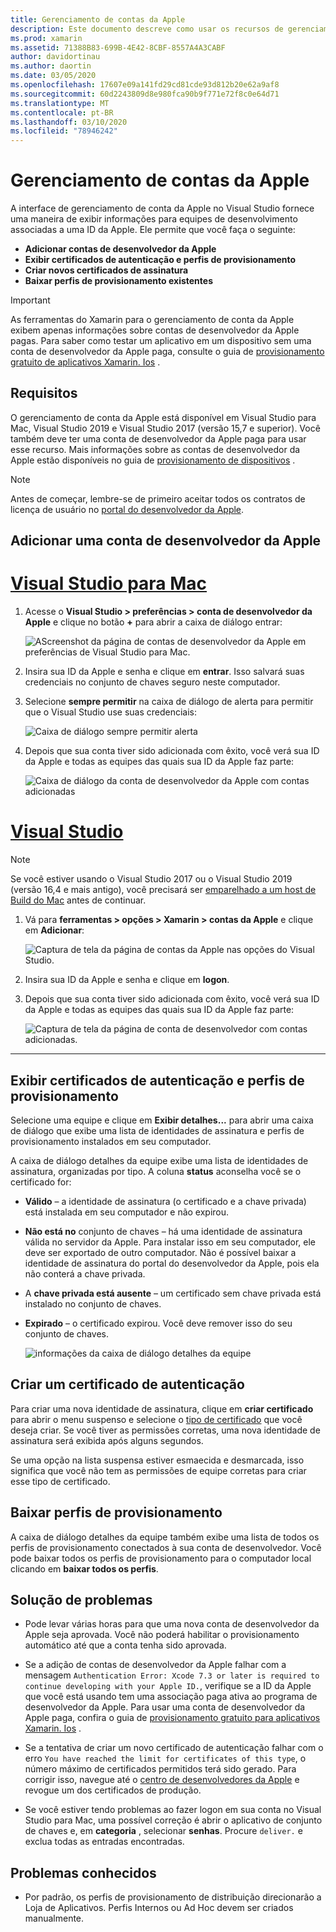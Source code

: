 ```yaml
---
title: Gerenciamento de contas da Apple
description: Este documento descreve como usar os recursos de gerenciamento de conta da Apple no Visual Studio para Mac e no Visual Studio 2019.
ms.prod: xamarin
ms.assetid: 71388B83-699B-4E42-8CBF-8557A4A3CABF
author: davidortinau
ms.author: daortin
ms.date: 03/05/2020
ms.openlocfilehash: 17607e09a141fd29cd81cde93d812b20e62a9af8
ms.sourcegitcommit: 60d2243809d8e980fca90b9f771e72f8c0e64d71
ms.translationtype: MT
ms.contentlocale: pt-BR
ms.lasthandoff: 03/10/2020
ms.locfileid: "78946242"
---
```

# <a name="apple-account-management"></a>Gerenciamento de contas da Apple

A interface de gerenciamento de conta da Apple no Visual Studio fornece uma maneira de exibir informações para equipes de desenvolvimento associadas a uma ID da Apple. Ele permite que você faça o seguinte:

- **Adicionar contas de desenvolvedor da Apple**
- **Exibir certificados de autenticação e perfis de provisionamento**
- **Criar novos certificados de assinatura**
- **Baixar perfis de provisionamento existentes**

> [!IMPORTANT]
> As ferramentas do Xamarin para o gerenciamento de conta da Apple exibem apenas informações sobre contas de desenvolvedor da Apple pagas. Para saber como testar um aplicativo em um dispositivo sem uma conta de desenvolvedor da Apple paga, consulte o guia de [provisionamento gratuito de aplicativos Xamarin. Ios](~/ios/get-started/installation/device-provisioning/free-provisioning.md) .

## <a name="requirements"></a>Requisitos

O gerenciamento de conta da Apple está disponível em Visual Studio para Mac, Visual Studio 2019 e Visual Studio 2017 (versão 15,7 e superior). Você também deve ter uma conta de desenvolvedor da Apple paga para usar esse recurso. Mais informações sobre as contas de desenvolvedor da Apple estão disponíveis no guia de [provisionamento de dispositivos](~/ios/get-started/installation/device-provisioning/index.md) .

> [!NOTE]
> Antes de começar, lembre-se de primeiro aceitar todos os contratos de licença de usuário no [portal do desenvolvedor da Apple](https://developer.apple.com/account/).

## <a name="add-an-apple-developer-account"></a>Adicionar uma conta de desenvolvedor da Apple

# <a name="visual-studio-for-mac"></a>[Visual Studio para Mac](#tab/macos)

1. Acesse o **Visual Studio > preferências > conta de desenvolvedor da Apple** e clique no botão **+** para abrir a caixa de diálogo entrar:

    ![AScreenshot da página de contas de desenvolvedor da Apple em preferências de Visual Studio para Mac.](apple-account-management-images/add-account-vsm.png)

2. Insira sua ID da Apple e senha e clique em **entrar**. Isso salvará suas credenciais no conjunto de chaves seguro neste computador.

3. Selecione **sempre permitir** na caixa de diálogo de alerta para permitir que o Visual Studio use suas credenciais:

    ![Caixa de diálogo sempre permitir alerta](apple-account-management-images/image4.png)

4. Depois que sua conta tiver sido adicionada com êxito, você verá sua ID da Apple e todas as equipes das quais sua ID da Apple faz parte:

    ![Caixa de diálogo da conta de desenvolvedor da Apple com contas adicionadas](apple-account-management-images/image5.png)

# <a name="visual-studio"></a>[Visual Studio](#tab/windows)

> [!NOTE]
> Se você estiver usando o Visual Studio 2017 ou o Visual Studio 2019 (versão 16,4 e mais antigo), você precisará ser [emparelhado a um host de Build do Mac](~/ios/get-started/installation/windows/connecting-to-mac/index.md) antes de continuar.

1. Vá para **ferramentas > opções > Xamarin > contas da Apple** e clique em **Adicionar**:

    ![Captura de tela da página de contas da Apple nas opções do Visual Studio.](apple-account-management-images/add-account-vsw.png)

2. Insira sua ID da Apple e senha e clique em **logon**.

3. Depois que sua conta tiver sido adicionada com êxito, você verá sua ID da Apple e todas as equipes das quais sua ID da Apple faz parte:

    ![Captura de tela da página de conta de desenvolvedor com contas adicionadas.](apple-account-management-images/accounts-vsw.png)

-----

## <a name="view-signing-certificates-and-provisioning-profiles"></a>Exibir certificados de autenticação e perfis de provisionamento

Selecione uma equipe e clique em **Exibir detalhes...** para abrir uma caixa de diálogo que exibe uma lista de identidades de assinatura e perfis de provisionamento instalados em seu computador.

A caixa de diálogo detalhes da equipe exibe uma lista de identidades de assinatura, organizadas por tipo. A coluna **status** aconselha você se o certificado for: 

- **Válido** – a identidade de assinatura (o certificado e a chave privada) está instalada em seu computador e não expirou.

- **Não está no** conjunto de chaves – há uma identidade de assinatura válida no servidor da Apple. Para instalar isso em seu computador, ele deve ser exportado de outro computador. Não é possível baixar a identidade de assinatura do portal do desenvolvedor da Apple, pois ela não conterá a chave privada.

- A **chave privada está ausente** – um certificado sem chave privada está instalado no conjunto de chaves.

- **Expirado** – o certificado expirou. Você deve remover isso do seu conjunto de chaves.

  ![informações da caixa de diálogo detalhes da equipe](apple-account-management-images/image7.png)

## <a name="create-a-signing-certificate"></a>Criar um certificado de autenticação

Para criar uma nova identidade de assinatura, clique em **criar certificado** para abrir o menu suspenso e selecione o [tipo de certificado](https://help.apple.com/xcode/mac/current/#/dev80c6204ec) que você deseja criar. Se você tiver as permissões corretas, uma nova identidade de assinatura será exibida após alguns segundos.

Se uma opção na lista suspensa estiver esmaecida e desmarcada, isso significa que você não tem as permissões de equipe corretas para criar esse tipo de certificado.

## <a name="download-provisioning-profiles"></a>Baixar perfis de provisionamento

A caixa de diálogo detalhes da equipe também exibe uma lista de todos os perfis de provisionamento conectados à sua conta de desenvolvedor. Você pode baixar todos os perfis de provisionamento para o computador local clicando em **baixar todos os perfis**.


## <a name="troubleshoot"></a>Solução de problemas

- Pode levar várias horas para que uma nova conta de desenvolvedor da Apple seja aprovada. Você não poderá habilitar o provisionamento automático até que a conta tenha sido aprovada.

- Se a adição de contas de desenvolvedor da Apple falhar com a mensagem `Authentication Error: Xcode 7.3 or later is required to continue developing with your Apple ID.`, verifique se a ID da Apple que você está usando tem uma associação paga ativa ao programa de desenvolvedor da Apple. Para usar uma conta de desenvolvedor da Apple paga, confira o guia de [provisionamento gratuito para aplicativos Xamarin. Ios](~/ios/get-started/installation/device-provisioning/free-provisioning.md) .

- Se a tentativa de criar um novo certificado de autenticação falhar com o erro `You have reached the limit for certificates of this type`, o número máximo de certificados permitidos terá sido gerado. Para corrigir isso, navegue até o [centro de desenvolvedores da Apple](https://developer.apple.com/account/ios/certificate/distribution) e revogue um dos certificados de produção.

- Se você estiver tendo problemas ao fazer logon em sua conta no Visual Studio para Mac, uma possível correção é abrir o aplicativo de conjunto de chaves e, em **categoria** , selecionar **senhas**. Procure `deliver.` e exclua todas as entradas encontradas.

## <a name="known-issues"></a>Problemas conhecidos

- Por padrão, os perfis de provisionamento de distribuição direcionarão a Loja de Aplicativos. Perfis Internos ou Ad Hoc devem ser criados manualmente.
